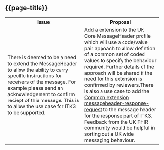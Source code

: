 ## {{page-title}}

<table id="assets">
<tr>
<th width="50%">Issue</th>
<th width="50%">Proposal</th>
</tr>

<tr>
<td>There is deemed to be a need to extend the MessageHeader to allow the ability to carry specific instructions for receivers of the message. For example please send an acknowledgement to confirm reciept of this message. This is to allow the use case for ITK3 to be supported.</td>
<td>Add a extension to the UK Core MessageHeader profile which will use a code/value pair appoach to allow defintion of a common set of coded values to specify the behaviour required. Further details of the approach will be shared if the need for this extension is confirmed by reviewers.There is also a use case to add the <a href="http://hl7.org/fhir/valueset-messageheader-response-request.html">Common extension messageheader-response-request</a> to the message header for the response part of ITK3. Feedback from the UK FHIR community would be helpful in sorting out a UK wide messaging behaviour.</td>
</tr>

</table>

